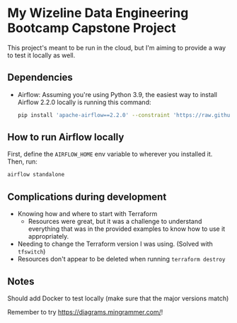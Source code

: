# My Wizeline Data Engineering Bootcamp Capstone Project

This project's meant to be run in the cloud, but I'm aiming to provide a way to test it locally as well.

## Dependencies

- Airflow: Assuming you're using Python 3.9, the easiest way to install Airflow 2.2.0 locally is running this command:

    ```sh
    pip install 'apache-airflow==2.2.0' --constraint 'https://raw.githubusercontent.com/apache/airflow/constraints-2.2.0/constraints-3.9.txt'
    ```

## How to run Airflow locally

First, define the `AIRFLOW_HOME` env variable to wherever you installed it. Then, run:

```sh
airflow standalone
```

## Complications during development

- Knowing how and where to start with Terraform
  - Resources were great, but it was a challenge to understand everything that was in the provided examples to know how to use it appropriately.
- Needing to change the Terraform version I was using. (Solved with `tfswitch`)
- Resources don't appear to be deleted when running `terraform destroy`

## Notes

Should add Docker to test locally (make sure that the major versions match)

Remember to try https://diagrams.mingrammer.com/!
